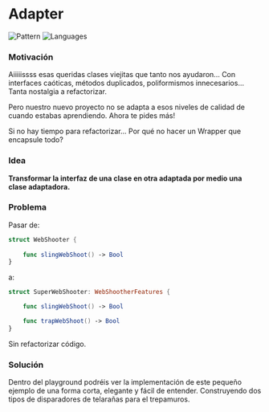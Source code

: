 # Adapter

![Pattern](https://img.shields.io/badge/Structural-Patterns-green.svg)
![Languages](https://img.shields.io/badge/Language-swift-green.svg)

### Motivación
Aiiiiissss esas queridas clases viejitas que tanto nos ayudaron... Con interfaces caóticas, métodos duplicados, poliformismos innecesarios... Tanta nostalgia a refactorizar.

Pero nuestro nuevo proyecto no se adapta a esos niveles de calidad de cuando estabas aprendiendo. Ahora te pides más!

Si no hay tiempo para refactorizar... Por qué no hacer un Wrapper que encapsule todo?

### Idea
**Transformar la interfaz de una clase en otra adaptada por medio una clase adaptadora.**

### Problema

Pasar de:

```swift
struct WebShooter {
    
    func slingWebShoot() -> Bool
}
```

a:

```swift
struct SuperWebShooter: WebShootherFeatures {

    func slingWebShoot() -> Bool

    func trapWebShoot() -> Bool
}
```

Sin refactorizar código.

### Solución

Dentro del playground podréis ver la implementación de este pequeño ejemplo de una forma corta, elegante y fácil de entender. Construyendo dos tipos de disparadores de telarañas para el trepamuros.
